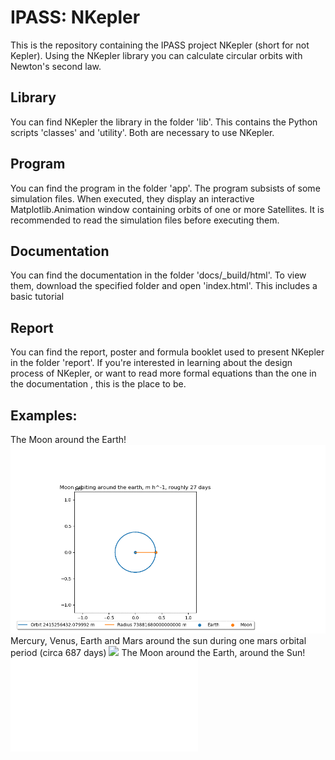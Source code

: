 # IPASS: NKepler
This is the repository containing the IPASS project NKepler (short for not Kepler). Using the NKepler library you
can calculate circular orbits with Newton's second law.
## Library
You can find NKepler the library in the folder 'lib'. This contains the Python scripts 'classes' and 'utility'. Both are
necessary to use NKepler.

## Program
You can find the program in the folder 'app'. The program subsists of some simulation files. When executed, they display
an interactive Matplotlib.Animation window containing orbits of one or more Satellites. It is recommended to read the
simulation files before executing them.

## Documentation
You can find the documentation in the folder 'docs/_build/html'. To view them, download the specified folder and open 
'index.html'. This includes a basic tutorial

## Report
You can find the report, poster and formula booklet used to present NKepler in the folder 'report'. If you're interested
in learning about the design process of NKepler, or want to read more formal equations than the one in the documentation
, this is the place to be. 

## Examples:

The Moon around the Earth!
![](app/orbits/moon.gif)
Mercury, Venus, Earth and Mars around the sun during one mars orbital period (circa 687 days)
![](app/orbits/solarinner.gif)
The Moon around the Earth, around the Sun!
![](app/sim_solar_luna.py)
